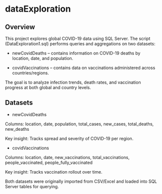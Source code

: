 # dataExploration
## Overview

This project explores global COVID-19 data using SQL Server.
The script (DataExploration1.sql) performs queries and aggregations on two datasets:

- newCovidDeaths – contains information on COVID-19 deaths by location, date, and population.

- covidVaccinations – contains data on vaccinations administered across countries/regions.

The goal is to analyze infection trends, death rates, and vaccination progress at both global and country levels.

## Datasets

- newCovidDeaths

Columns: location, date, population, total_cases, new_cases, total_deaths, new_deaths

Key insight: Tracks spread and severity of COVID-19 per region.

- covidVaccinations

Columns: location, date, new_vaccinations, total_vaccinations, people_vaccinated, people_fully_vaccinated

Key insight: Tracks vaccination rollout over time.

Both datasets were originally imported from CSV/Excel and loaded into SQL Server tables for querying.
